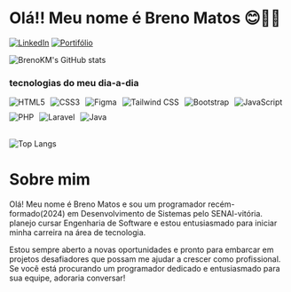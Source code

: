 # Olá!! Meu nome é Breno Matos 😊👋🏻

[![LinkedIn](https://img.shields.io/badge/LinkedIn-0077B5?style=for-the-badge&logo=linkedin&logoColor=white)](https://www.linkedin.com/in/breno-matos-580667275/) [![Portifólio](https://img.shields.io/badge/LinkedIn-0077B5?style=for-the-badge&logo=linkedin&logoColor=white)](https://www.linkedin.com/in/breno-matos-580667275/)

![BrenoKM's GitHub stats](https://github-readme-stats.vercel.app/api?username=brenokm&show_icons=true&theme=gruvbox)

### tecnologias do meu dia-a-dia


<div style="display: flex; flex-wrap: wrap; gap: 10px;">
    <img alt="HTML5" src="https://img.shields.io/badge/HTML5-E34F26?style=for-the-badge&logo=html5&logoColor=white">
    <img alt="CSS3" src="https://img.shields.io/badge/CSS3-1572B6?style=for-the-badge&logo=css3&logoColor=white">
    <img alt="Figma" src="https://img.shields.io/badge/Figma-F24E1E?style=for-the-badge&logo=figma&logoColor=white">
    <img alt="Tailwind CSS" src="https://img.shields.io/badge/Tailwind_CSS-38B2AC?style=for-the-badge&logo=tailwind-css&logoColor=white">
    <img alt="Bootstrap" src="https://img.shields.io/badge/Bootstrap-563D7C?style=for-the-badge&logo=bootstrap&logoColor=white">
    <img alt="JavaScript" src="https://img.shields.io/badge/JavaScript-F7DF1E?style=for-the-badge&logo=javascript&logoColor=black">
    <img alt="PHP" src="https://img.shields.io/badge/PHP-777BB4?style=for-the-badge&logo=php&logoColor=white">
    <img alt="Laravel" src="https://img.shields.io/badge/Laravel-FF2D20?style=for-the-badge&logo=laravel&logoColor=white">
    <img alt="Java" src="https://img.shields.io/badge/Java-ED8B00?style=for-the-badge&logo=openjdk&logoColor=white">
   
</div><br>

![Top Langs](https://github-readme-stats.vercel.app/api/top-langs/?username=brenokm&langs_count=8)<br>



# Sobre mim
Olá! Meu nome é Breno Matos e sou um programador recém-formado(2024) em Desenvolvimento de Sistemas pelo SENAI-vitória. planejo cursar Engenharia de Software e estou entusiasmado para iniciar minha carreira na área de tecnologia.

Estou sempre aberto a novas oportunidades e pronto para embarcar em projetos desafiadores que possam me ajudar a crescer como profissional. Se você está procurando um programador dedicado e entusiasmado para sua equipe, adoraria conversar!



